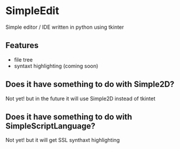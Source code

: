 # SimpleEdit
Simple editor / IDE written in python using tkinter

## Features
- file tree
- syntaxt highlighting (coming soon)

## Does it have something to do with Simple2D?
Not yet! but in the future it will use Simple2D instead of tkintet

## Does it have something to do with SimpleScriptLanguage?
Not yet! but it will get SSL synthaxt highlighting
